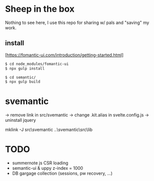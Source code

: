 # Sheep in the box

Nothing to see here, I use this repo for sharing w/ pals and "saving" my work.

## install

[https://fomantic-ui.com/introduction/getting-started.html]
```sh
$ cd node_modules/fomantic-ui
$ npx gulp install
```

```sh
$ cd semantic/
$ npx gulp build
```

# svemantic

-> remove link in src/svemantic
-> change .kit.alias in svelte.config.js
-> uninstall jquery

mklink -J src\svemantic ..\svemantic\src\lib

# TODO

- summernote js CSR loading
- semantic-ui & uppy z-index = 1000
- DB gargage collection (sessions, pw recovery, ...)